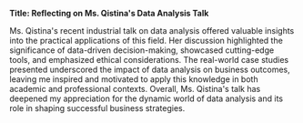 **Title: Reflecting on Ms. Qistina's Data Analysis Talk**

Ms. Qistina's recent industrial talk on data analysis offered valuable insights into the practical applications of this field. Her discussion highlighted the significance of data-driven decision-making, showcased cutting-edge tools, and emphasized ethical considerations. The real-world case studies presented underscored the impact of data analysis on business outcomes, leaving me inspired and motivated to apply this knowledge in both academic and professional contexts. Overall, Ms. Qistina's talk has deepened my appreciation for the dynamic world of data analysis and its role in shaping successful business strategies.
